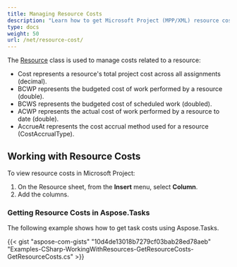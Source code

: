 ```yaml
---
title: Managing Resource Costs
description: "Learn how to get Microsoft Project (MPP/XML) resource cost fields using Aspose.Tasks for .NET."
type: docs
weight: 50
url: /net/resource-cost/
---
```


The [Resource](https://apireference.aspose.com/tasks/net/aspose.tasks/resource) class is used to manage costs related to a resource:

- Cost represents a resource's total project cost across all assignments (decimal).
- BCWP represents the budgeted cost of work performed by a resource (double).
- BCWS represents the budgeted cost of scheduled work (doubled).
- ACWP represents the actual cost of work performed by a resource to date (double).
- AccrueAt represents the cost accrual method used for a resource (CostAccrualType).

## **Working with Resource Costs**
To view resource costs in Microsoft Project:

1. On the Resource sheet, from the **Insert** menu, select **Column**.
2. Add the columns.

### **Getting Resource Costs in Aspose.Tasks**
The following example shows how to get task costs using Aspose.Tasks.

{{< gist "aspose-com-gists" "10d4de13018b7279cf03bab28ed78aeb" "Examples-CSharp-WorkingWithResources-GetResourceCosts-GetResourceCosts.cs" >}}
